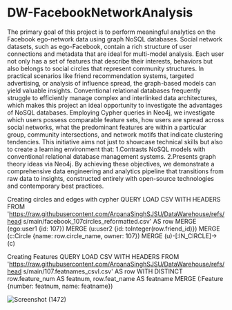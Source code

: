 # DW-FacebookNetworkAnalysis
The primary goal of this project is to perform meaningful analytics on the Facebook 
ego-network data using graph NoSQL databases. Social network datasets, such as 
ego-Facebook, contain a rich structure of user connections and metadata that are ideal for 
multi-model analysis. Each user not only has a set of features that describe their interests, 
behaviors but also belongs to social circles that represent community structures. 
In practical scenarios like friend recommendation systems, targeted advertising, or analysis of 
influence spread, the graph-based models can yield valuable insights. Conventional relational 
databases frequently struggle to efficiently manage complex and interlinked data architectures, 
which makes this project an ideal opportunity to investigate the advantages of NoSQL 
databases. Employing Cypher queries in Neo4j, we investigate which users possess comparable 
feature sets, how users are spread across social networks, what the predominant features are 
within a particular group, community intersections, and network motifs that indicate clustering 
tendencies. 
This initiative aims not just to showcase technical skills but also to create a 
learning environment that: 
1.Contrasts NoSQL models with conventional relational database management systems. 
2.Presents graph theory ideas via Neo4j. 
By achieving these objectives, we demonstrate a comprehensive data engineering and analytics 
pipeline that transitions from raw data to insights, constructed entirely with open-source 
technologies and contemporary best practices. 


Creating circles and edges with cypher 
QUERY 
LOAD CSV WITH HEADERS FROM 
'https://raw.githubusercontent.com/ArpanaSinghSJSU/DataWarehouse/refs/head
 s/main/facebook_107circles_reformatted.csv' AS row 
MERGE (ego:user1 {id: 107}) 
MERGE (u:user2 {id: toInteger(row.friend_id)}) 
MERGE (c:Circle {name: row.circle_name, owner: 107}) 
MERGE (u)-[:IN_CIRCLE]->(c) 

Creating Features 
QUERY 
LOAD CSV WITH HEADERS FROM 
'https://raw.githubusercontent.com/ArpanaSinghSJSU/DataWarehouse/refs/head
 s/main/107.featnames_csvI.csv' AS row 
WITH DISTINCT row.feature_num AS featnum, row.feat_name AS featname 
MERGE (:Feature {number: featnum, name: featname}) 


![Screenshot (1472)](https://github.com/user-attachments/assets/85b315d8-f1e6-4d8e-8981-45d261562e9c)

